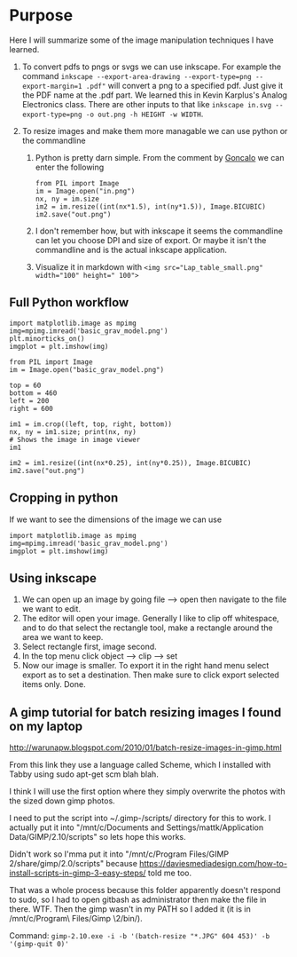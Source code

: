 # Purpose
Here I will summarize some of the image manipulation techniques I have learned.

1. To convert pdfs to pngs or svgs we can use inkscape. For example the command ```inkscape --export-area-drawing --export-type=png --export-margin=1 .pdf"``` will convert a png to a specified pdf. Just give it the PDF name at the
.pdf part. We learned this in Kevin Karplus's Analog Electronics class. 
There are other inputs to that like `inkscape in.svg --export-type=png -o out.png -h HEIGHT -w WIDTH`.

1. To resize images and make them more managable we can use python or the commandline
    1. Python is pretty darn simple. From the comment by [Goncalo](https://superuser.com/questions/646896/how-to-change-dpi-of-a-png-file-in-command-line-without-imagemagick) we can enter the following 
    
        ```
        from PIL import Image
        im = Image.open("in.png")
        nx, ny = im.size
        im2 = im.resize((int(nx*1.5), int(ny*1.5)), Image.BICUBIC)
        im2.save("out.png")
        ```
    1. I don't remember how, but with inkscape it seems the commandline can let you choose DPI and size of export. Or maybe it isn't the commandline and is the actual inkscape application.
   1. Visualize it in markdown with `<img src="Lap_table_small.png" width="100" height=" 100">`
   
## Full Python workflow
```
import matplotlib.image as mpimg
img=mpimg.imread('basic_grav_model.png')
plt.minorticks_on()
imgplot = plt.imshow(img)

from PIL import Image
im = Image.open("basic_grav_model.png")

top = 60
bottom = 460
left = 200
right = 600

im1 = im.crop((left, top, right, bottom))
nx, ny = im1.size; print(nx, ny)
# Shows the image in image viewer
im1

im2 = im1.resize((int(nx*0.25), int(ny*0.25)), Image.BICUBIC)
im2.save("out.png")
```

## Cropping in python
If we want to see the dimensions of the image we can use
```
import matplotlib.image as mpimg
img=mpimg.imread('basic_grav_model.png')
imgplot = plt.imshow(img)
```
    
    
## Using inkscape
1. We can open up an image by going file --> open then navigate to the file we want to edit. 
1. The editor will open your image. Generally I like to clip off whitespace, and to do that select the rectangle tool, make a rectangle around the area we want to keep.
1. Select rectangle first, image second.
1. In the top menu click object --> clip --> set
1. Now our image is smaller. To export it in the right hand menu select export as to set a destination. Then make sure to click export selected items only. Done.

## A gimp tutorial for batch resizing images I found on my laptop
http://warunapw.blogspot.com/2010/01/batch-resize-images-in-gimp.html

From this link they use a language called Scheme, which I installed with
Tabby using sudo apt-get scm blah blah.

I think I will use the first option where they simply overwrite the photos
with the sized down gimp photos.

I need to put the script into ~/.gimp-/scripts/ directory for this to work.
I actually put it into "/mnt/c/Documents and Settings/mattk/Application Data/GIMP/2.10/scripts"
so lets hope this works.

Didn't work so I'mma put it into "/mnt/c/Program Files/GIMP 2/share/gimp/2.0/scripts" because 
https://daviesmediadesign.com/how-to-install-scripts-in-gimp-3-easy-steps/ told me too.

That was a whole process because this folder apparently doesn't respond to sudo, so I had
to open gitbash as administrator then make the file in there. WTF. Then the gimp wasn't in my
PATH so I added it (it is in /mnt/c/Program\ Files/Gimp \2/bin/). 

Command:
	`gimp-2.10.exe -i -b '(batch-resize "*.JPG" 604 453)' -b '(gimp-quit 0)'`

